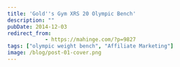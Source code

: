 ```yaml
---
title: 'Gold''s Gym XRS 20 Olympic Bench'
description: ""
pubDate: 2014-12-03
redirect_from:
            - https://mahinge.com/?p=9827
tags: ["olympic weight bench", "Affiliate Marketing"]
image: /blog/post-01-cover.png
---
```

